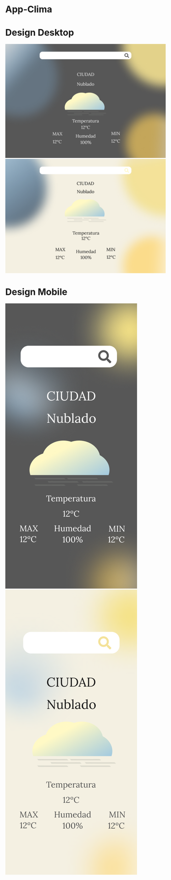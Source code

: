 # App-Clima

# Design Desktop

<img src='/assets/designs/Design Desktop - Tema Oscuro.png'>
<img src='/assets/designs/Design Desktop - Tema Claro.png'>

# Design Mobile

<img src='/assets/designs/Mobile Design - Tema Oscuro.png'>
<img src='/assets/designs/Mobile Design - Tema Claro.png'>


